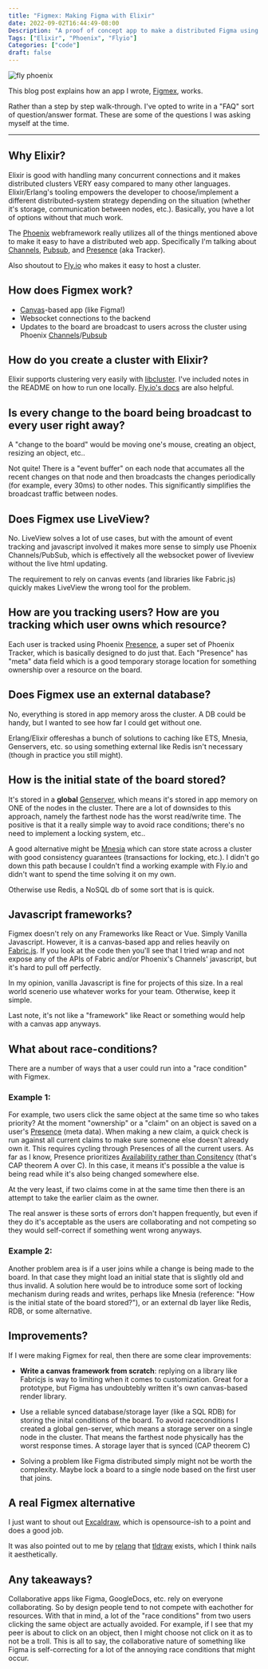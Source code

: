 ```yaml
---
title: "Figmex: Making Figma with Elixir"
date: 2022-09-02T16:44:49-08:00
Description: "A proof of concept app to make a distributed Figma using Elixir"
Tags: ["Elixir", "Phoenix", "Flyio"]
Categories: ["code"]
draft: false
---
```


<style>
  blockquote {
    border: 1px solid #FDA694;
    border-radius: 5px;
    background-color: #FFE2DC;
    padding: 1rem;
  }
  blockquote p {
    margin-top: 0 !important;
  }
</style>

![fly phoenix](/images/figmex.jpg)

This blog post explains how an app I wrote, [Figmex](https://figmex.nathanwillson.com), works.

Rather than a step by step walk-through. I've opted to write in a "FAQ" sort of question/answer format. These are some of the questions I was asking myself at the time.

---

## Why Elixir?

Elixir is good with handling many concurrent connections and it makes distributed clusters VERY easy compared to many other languages. Elixir/Erlang's tooling empowers the developer to choose/implement a different distributed-system strategy depending on the situation (whether it's storage, communication between nodes, etc.). Basically, you have a lot of options without that much work.

The [Phoenix](https://phoenixframework.org/) webframework really utilizes all of the things mentioned above to make it easy to have a distributed web app. Specifically I'm talking about
[Channels](https://hexdocs.pm/phoenix/channels.html), [Pubsub](https://hexdocs.pm/phoenix_pubsub/Phoenix.PubSub.html), and [Presence](https://hexdocs.pm/phoenix/Phoenix.Presence.html) (aka Tracker).

Also shoutout to [Fly.io](https://fly.io/) who makes it easy to host a cluster.

## How does Figmex work?

- [Canvas](https://developer.mozilla.org/en-US/docs/Web/HTML/Element/canvas)-based app (like Figma!)
- Websocket connections to the backend
- Updates to the board are broadcast to users across the cluster using Phoenix [Channels](https://hexdocs.pm/phoenix/channels.html)/[Pubsub](https://hexdocs.pm/phoenix_pubsub/Phoenix.PubSub.html)

## How do you create a cluster with Elixir?

Elixir supports clustering very easily with [libcluster](https://github.com/bitwalker/libcluster). I've included notes in the README on how to run one locally. [Fly.io's docs](https://fly.io/docs/getting-started/elixir/#clustering-your-application) are also helpful.

## Is every change to the board being broadcast to every user right away?

A "change to the board" would be moving one's mouse, creating an object, resizing an object, etc..

Not quite! There is a "event buffer" on each node that accumates all the recent changes on that node and then broadcasts the changes periodically (for example, every 30ms) to other nodes. This significantly simplifies the broadcast traffic between nodes.

## Does Figmex use LiveView?

No. LiveView solves a lot of use cases, but with the amount of event tracking and javascript involved it makes more sense to simply use Phoenix Channels/PubSub, which is effectively all the websocket power of liveview without the live html updating.

The requirement to rely on canvas events (and libraries like Fabric.js) quickly makes LiveView the wrong tool for the problem.

## How are you tracking users? How are you tracking which user owns which resource?

Each user is tracked using Phoenix [Presence](https://hexdocs.pm/phoenix/Phoenix.Presence.html), a super set of Phoenix Tracker, which is basically designed to do just that. Each "Presence" has "meta" data field which is a good temporary storage location for something ownership over a resource on the board.

## Does Figmex use an external database?

No, everything is stored in app memory aross the cluster. A DB could be handy, but I wanted to see how far I could get without one.

Erlang/Elixir offereshas a bunch of solutions to caching like ETS, Mnesia, Genservers, etc. so using something external like Redis isn't necessary (though in practice you still might).

## How is the initial state of the board stored?

It's stored in a **global** [Genserver](https://hexdocs.pm/elixir/1.12/GenServer.html), which means it's stored in app memory on ONE of the nodes in the cluster. There are a lot of downsides to this approach, namely the farthest node has the worst read/write time. The positive is that it a really simple way to avoid race conditions; there's no need to implement a locking system, etc..

A good alternative might be [Mnesia](https://www.erlang.org/doc/man/mnesia.html) which can store state across a cluster with good consistency guarantees (transactions for locking, etc.). I didn't go down this path because I couldn't find a working example with Fly.io and didn't want to spend the time solving it on my own.

Otherwise use Redis, a NoSQL db of some sort that is is quick.

## Javascript frameworks?

Figmex doesn't rely on any Frameworks like React or Vue. Simply Vanilla Javascript. However, it is a canvas-based app and relies heavily on [Fabric.js](http://fabricjs.com/). If you look at the code then you'll see that I tried wrap and not expose any of the APIs of Fabric and/or Phoenix's Channels' javascript, but it's hard to pull off perfectly.

In my opinion, vanilla Javascript is fine for projects of this size. In a real world scenerio use whatever works for your team. Otherwise, keep it simple.

Last note, it's not like a "framework" like React or something would help with a canvas app anyways.

## What about race-conditions?

There are a number of ways that a user could run into a "race condition" with Figmex.

### Example 1:

For example, two users click the same object at the same time so who takes priority? At the moment "ownership" or a "claim" on an object is saved on a user's [Presence](https://hexdocs.pm/phoenix/Phoenix.Presence.html) (meta data). When making a new claim, a quick check is run against all current claims to make sure someone else doesn't already own it. This requires cycling through Presences of all the current users. As far as I know, Presence prioritizes [Availability rather than Consitency](https://medium.com/appunite-edu-collection/on-guarantees-of-phoenix-presence-a4a23c24667f) (that's CAP theorem A over C). In this case, it means it's possible a the value is being read while it's also being changed somewhere else.

At the very least, if two claims come in at the same time then there is an attempt to take the earlier claim as the owner.

The real answer is these sorts of errors don't happen frequently, but even if they do it's acceptable as the users are collaborating and not competing so they would self-correct if something went wrong anyways.

### Example 2:

Another problem area is if a user joins while a change is being made to the board. In that case they might load an initial state that is slightly old and thus invalid. A solution here would be to introduce some sort of locking mechanism during reads and writes, perhaps like Mnesia (reference: "How is the initial state of the board stored?"), or an external db layer like Redis, RDB, or some alternative.

## Improvements?

If I were making Figmex for real, then there are some clear improvements:

- **Write a canvas framework from scratch**: replying on a library like Fabricjs is way to limiting when it comes to customization. Great for a prototype, but Figma has undoubtebly written it's own canvas-based render library.

- Use a reliable synced database/storage layer (like a SQL RDB) for storing the inital conditions of the board. To avoid raceconditions I created a global gen-server, which means a storage server on a single node in the cluster. That means the farthest node physically has the worst response times. A storage layer that is synced (CAP theorem C)

- Solving a problem like Figma distributed simply might not be worth the complexity. Maybe lock a board to a single node based on the first user that joins.

## A real Figmex alternative

I just want to shout out [Excaldraw](https://excalidraw.com/), which is opensource-ish to a point and does a good job.

It was also pointed out to me by [relang](https://twitter.com/relang/status/1570878763579379712?s=20&t=v8WDH7H2aFLK92QW0UCJxg) that [tldraw](https://www.tldraw.com/) exists, which I think nails it aesthetically.

## Any takeaways?

Collaborative apps like Figma, GoogleDocs, etc. rely on everyone collaborating. So by design people tend to not compete with eachother for resources. With that in mind, a lot of the "race conditions" from two users clicking the same object are actually avoided. For example, if I see that my peer is about to click on an object, then I might choose not click on it as to not be a troll. This is all to say, the collaborative nature of something like Figma is self-correcting for a lot of the annoying race conditions that might occur.
